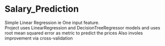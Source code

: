 # Salary_Prediction
Simple Linear Regression ie One input feature. <br>
Project uses LinearRegression and DecisionTreeRegressor models and uses root mean squared error as metric to predict the prices
Also involes improvement via cross-validation
